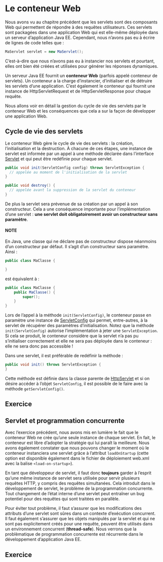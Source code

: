 # Le conteneur Web

Nous avons vu au chapitre précédent que les servlets sont des composants
Web qui permettent de répondre à des requêtes utilisateurs. Ces servlets
sont packagées dans une application Web qui est elle-même déployée dans
un serveur d’application Java EE. Cependant, nous n’avons pas eu à
écrire de lignes de code telles que :

```java
MaServlet servlet = new MaServlet();
```

C’est-à-dire que nous n’avons pas eu à instancier nos servlets et
pourtant, elles ont bien été créées et utilisées pour générer les
réponses dynamiques.

Un serveur Java EE fournit un **conteneur Web** (parfois appelé
conteneur de servlets). Un conteneur a la charge d’instancier,
d’initialiser et de détruire les servlets d’une application. C’est
également le conteneur qui fournit une instance de HttpServletRequest et
de HttpServletResponse pour chaque requête.

Nous allons voir en détail la gestion du cycle de vie des servlets par
le conteneur Web et les conséquences que cela a sur la façon de
développer une application Web.

## Cycle de vie des servlets

Le conteneur Web gère le cycle de vie des servlets : la création,
l’initialisation et la destruction. À chacune de ces étapes, une
instance de servlet est informée par un appel à une méthode déclarée
dans l’interface [Servlet](https://docs.oracle.com/javaee/7/api/javax/servlet/Servlet.html) et qui peut être redéfinie pour chaque servlet.

```java
public void init(ServletConfig config) throws ServletException {
  // appelée au moment de l'initialisation de la servlet
}

public void destroy() {
  // appelée avant la suppression de la servlet du conteneur
}
```

De plus la servlet sera prévenue de sa création par un appel à son
constructeur. Cela a une conséquence importante pour l’implémentation
d’une servlet : **une servlet doit obligatoirement avoir un constructeur
sans paramètre**.

#### NOTE
En Java, une classe qui ne déclare pas de constructeur dispose néanmoins
d’un constructeur par défaut. Il s’agit d’un constructeur sans
paramètre. Ainsi :

```java
public class MaClasse {

}
```

est équivalent à :

```java
public class MaClasse {
    public MaClasse() {
        super();
    }
}
```

Lors de l’appel à la méthode `init(ServletConfig)`, le conteneur passe
en paramètre une instance de [ServletConfig](https://docs.oracle.com/javaee/7/api/javax/servlet/ServletConfig.html)
qui permet, entre-autres, à la servlet de récupérer des paramètres
d’initialisation. Notez que la méthode `init(ServletConfig)` autorise
l’implémentation à jeter une `ServletException`. Si cela se produit,
le conteneur considère que la servlet n’a pas pu s’initialiser
correctement et elle ne sera pas déployée dans le conteneur : elle ne
sera donc pas accessible !

Dans une servlet, il est préférable de redéfinir la méthode :

```java
public void init() throws ServletException {
}
```

Cette méthode est définie dans la classe parente de [HttpServlet](https://docs.oracle.com/javaee/7/api/javax/servlet/http/HttpServlet.html) et
si on désire accéder à l’objet `ServletConfig`, il est possible de le
faire avec la méthode `getServletConfig()`.

## Exercice

## Servlet et programmation concurrente

Avec l’exercice précédent, nous avons mis en lumière le fait que le
conteneur Web ne crée qu’une seule instance de chaque servlet. En fait,
le conteneur est libre d’adopter la stratégie qui lui paraît la
meilleure. Nous avons également constater que nous pouvons changer le
moment où le conteneur instanciera une servlet grâce à l’attribut
`loadOnStartup` (cette option est disponible également dans le fichier
de déploiement web.xml avec la balise `<load-on-startup>`).

En tant que développeur de servlet, il faut donc **toujours** garder à
l’esprit qu’une même instance de servlet sera utilisée pour servir
plusieurs requêtes HTTP, y compris des requêtes simultanées. Cela
introduit dans le développement de servlet, le problème de la
programmation concurrente. Tout changement de l’état interne d’une
servlet peut entraîner un bug potentiel pour des requêtes qui sont
traitées en parallèle.

Pour éviter tout problème, il faut s’assurer que les modifications des
attributs d’une servlet sont sûres dans un contexte d’exécution
concurrent. Il faut également s’assurer que les objets manipulés par la
servlet et qui ne sont pas explicitement créés pour une requête, peuvent
être utilisés dans un environnement concurrent (**thread-safe**).
Nous verrons que la problèmatique de programmation concurrente est
récurrente dans le développement d’application Java EE.

## Exercice
